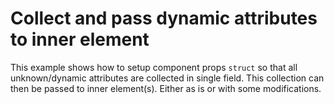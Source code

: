 # Collect and pass dynamic attributes to inner element

This example shows how to setup component props `struct` so that all
unknown/dynamic attributes are collected in single field. This collection can
then be passed to inner element(s). Either as is or with some modifications.
